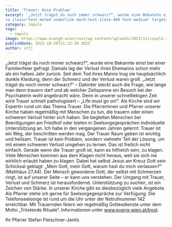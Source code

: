 ```yaml
---
title: 'Trauer: Kein Problem'
excerpt: '„Jetzt trägst du noch immer schwarz?“, wurde eine Bekannte einst bei einer Familienfeier gefragt. Damals lag der Verlust ihres Ehemanns schon mehr als ein halbes Jahr zurück. Seit dem Tod ...<br/>
<a class="text-muted underline dark:text-slate-400 font-medium" target="_blank" href="https://www.evang9.wien/root/wp-content/uploads/2023/10/Gemeindezeitung202310.pdf">PDF</a>'
category: impuls
tags:
  - impuls
image: https://www.evang9.wien/root/wp-content/uploads/2023/11/couple-2563424.jpg
publishDate: 2023-10-26T21:32:39.382Z
author: stfj
---
```


„Jetzt trägst du noch immer schwarz?“, wurde eine Bekannte einst bei einer Familienfeier gefragt.
Damals lag der Verlust ihres Ehemanns schon mehr als ein halbes Jahr zurück. Seit dem Tod ihres Manns trug sie hauptsächlich dunkle Kleidung, denn der Schmerz und der Verlust waren groß.
„Jetzt trägst du noch immer schwarz?“ – Dahinter steckt auch die Frage, wie lange man denn trauern darf und ab welcher Zeitspanne ein Besuch bei der Psychiaterin wohl angebracht wäre. Denn in unserer schnelllebigen Zeit wird Trauer schnell pathologisiert – „Life must go on!“.
Als Kirche sind wir Expertin rund um das Thema Trauer. Die Pfarrerinnen und Pfarrer unserer Kirche haben regelmäßig mit Menschen zu tun, die trauern oder einen schweren Verlust hinter sich haben. Sie begleiten Menschen bei Beerdigungen am Friedhof oder bieten in Seelsorgegesprächen individuelle Unterstützung an.
Ich habe in den vergangenen Jahren gelernt: Trauer ist ein Weg, der beschritten werden mag. Der Trauer Raum geben ist wichtig und heilsam. Trauer ist kein Problem, sondern vielmehr Teil der Lösung, um mit einem schweren Verlust umgehen zu lernen. Das ist freilich nicht einfach.
Gerade wenn die Trauer groß ist, kann es hilfreich sein, zu klagen. Viele Menschen kommen aus dem Klagen nicht heraus, weil sie sich nie wirklich erlaubt haben zu klagen. Dabei hat selbst Jesus am Kreuz Gott sein Schicksal geklagt: „Mein Gott, mein Gott, warum hast du mich verlassen?“ (Matthäus 27,44). Der Mensch gewordene Gott, der selbst mit Schmerzen ringt, ist auf unserer Seite – er kann uns verstehen.
Der Umgang mit Trauer, Verlust und Schmerz ist herausfordernd. Unterstützung zu suchen, ist ein Zeichen von Stärke. In unserer Kirche gibt es diesbezüglich viele Angebote. Als Pfarrer stehe ich gerne für Seelsorgegespräche zur Verfügung. Die Telefonseelsorge ist rund um die Uhr unter der Notrufnummer 142 erreichbar.
Mit Trauernden feiern wir regelmäßig Gottesdienste unter dem Motto „Tröstende Rituale“.
Informationen unter www.evang-wien.at/trost.

Ihr Pfarrer Stefan Fleischner-Janits

